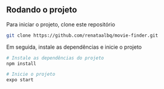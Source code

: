 
## Rodando o projeto

Para iniciar o projeto, clone este repositório

```bash
git clone https://github.com/renataalbq/movie-finder.git
```

Em seguida, instale as dependências e inicie o projeto

```bash
# Instale as dependências do projeto
npm install

# Inicie o projeto
expo start
```
